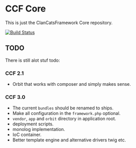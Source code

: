 CCF Core
========

This is just the ClanCatsFramework Core repository. 

[![Build Status](https://travis-ci.org/ClanCats/Core.svg?branch=master)](https://travis-ci.org/ClanCats/Core)

## TODO
 
There is still alot stuf todo:

### CCF 2.1

 - Orbit that works with composer and simply makes sense.
 
### CCF 3.0

 - The current `bundles` should be renamed to ships.
 - Make all configuration in the `framework.php` optional.
 - `vendor`, `app` and `orbit` directory in application root.
 - deployment scripts.
 - monolog implementation.
 - IoC container.
 - Better template engine and alternative drivers twig etc.